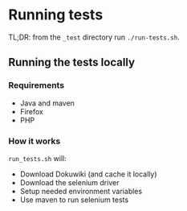 Running tests
=============

TL;DR: from the `_test` directory run `./run-tests.sh`.

Running the tests locally
-------------------------

### Requirements

* Java and maven
* Firefox
* PHP

### How it works

`run_tests.sh` will:

* Download Dokuwiki (and cache it locally)
* Download the selenium driver
* Setup needed environment variables
* Use maven to run selenium tests
